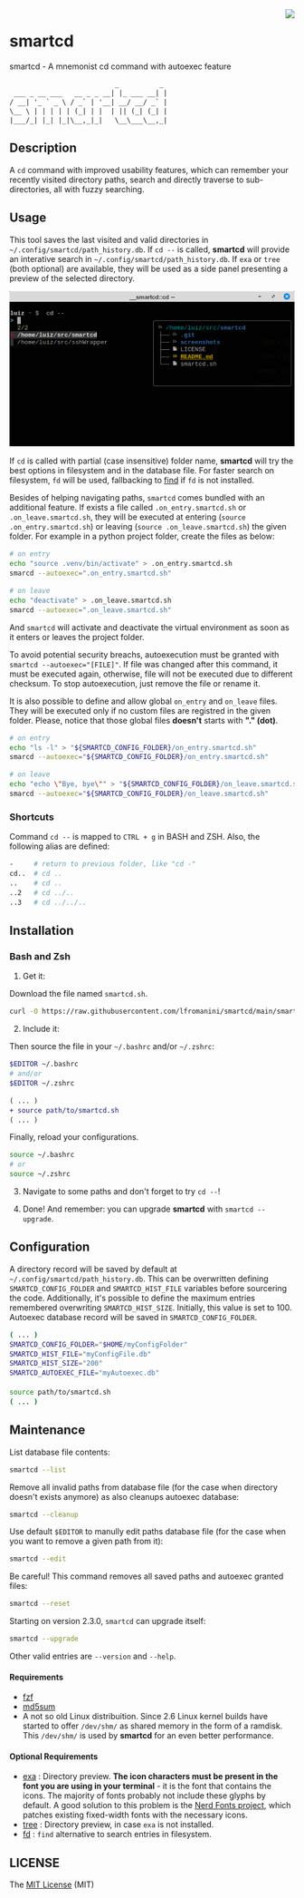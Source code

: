 <img align="right" src="https://cdn.rawgit.com/sindresorhus/awesome/d7305f38d29fed78fa85652e3a63e154dd8e8829/media/badge.svg">

# smartcd
smartcd - A mnemonist cd command with autoexec feature

```
                          _          _
 ___ _ __ ___   __ _ _ __| |_ ___ __| |
/ __| '_ ` _ \ / _` | '__| __/ __/ _` |
\__ \ | | | | | (_| | |  | || (_| (_| |
|___/_| |_| |_|\__,_|_|   \__\___\__,_|

```

## Description

A `cd` command with improved usability features, which can remember your recently visited directory paths, search and directly traverse to sub-directories, all with fuzzy searching.

## Usage

This tool saves the last visited and valid directories in `~/.config/smartcd/path_history.db`. If `cd --` is called, **smartcd** will provide an interative search in `~/.config/smartcd/path_history.db`. If `exa` or `tree` (both optional) are available, they will be used as a side panel presenting a preview of the selected directory.

![cd --](https://github.com/lfromanini/smartcd/blob/main/screenshots/cd--.png?raw=true)

If `cd` is called with partial (case insensitive) folder name, **smartcd** will try the best options in filesystem and in the database file. For faster search on filesystem, `fd` will be used, fallbacking to [find](https://linux.die.net/man/1/find) if `fd` is not installed.

Besides of helping navigating paths, `smartcd` comes bundled with an additional feature. If exists a file called `.on_entry.smartcd.sh` or `.on_leave.smartcd.sh`, they will be executed at entering (`source .on_entry.smartcd.sh`) or leaving (`source .on_leave.smartcd.sh`) the given folder. For example in a python project folder, create the files as below:

```bash
# on entry
echo "source .venv/bin/activate" > .on_entry.smartcd.sh
smarcd --autoexec=".on_entry.smartcd.sh"
```

```bash
# on leave
echo "deactivate" > .on_leave.smartcd.sh
smarcd --autoexec=".on_leave.smartcd.sh"
```

And `smartcd` will activate and deactivate the virtual environment as soon as it enters or leaves the project folder.

To avoid potential security breachs, autoexecution must be granted with `smartcd --autoexec="[FILE]"`. If file was changed after this command, it must be executed again, otherwise, file will not be executed due to different checksum. To stop autoexecution, just remove the file or rename it.

It is also possible to define and allow global `on_entry` and `on_leave` files. They will be executed only if no custom files are registred in the given folder. Please, notice that those global files **doesn't** starts with **"." (dot)**.

```bash
# on entry
echo "ls -l" > "${SMARTCD_CONFIG_FOLDER}/on_entry.smartcd.sh"
smarcd --autoexec="${SMARTCD_CONFIG_FOLDER}/on_entry.smartcd.sh"
```

```bash
# on leave
echo "echo \"Bye, bye\"" > "${SMARTCD_CONFIG_FOLDER}/on_leave.smartcd.sh"
smarcd --autoexec="${SMARTCD_CONFIG_FOLDER}/on_leave.smartcd.sh"
```

### Shortcuts

Command `cd --` is mapped to `CTRL + g` in BASH and ZSH. Also, the following alias are defined:

```bash
-     # return to previous folder, like "cd -"
cd..  # cd ..
..    # cd ..
..2   # cd ../..
..3   # cd ../../..
```

## Installation

### Bash and Zsh

1. Get it:

Download the file named `smartcd.sh`.

```bash
curl -O https://raw.githubusercontent.com/lfromanini/smartcd/main/smartcd.sh
```

2. Include it:

Then source the file in your `~/.bashrc` and/or `~/.zshrc`:

```bash
$EDITOR ~/.bashrc
# and/or
$EDITOR ~/.zshrc
```

```diff
( ... )
+ source path/to/smartcd.sh
( ... )
```

Finally, reload your configurations.

```bash
source ~/.bashrc
# or
source ~/.zshrc
```

3. Navigate to some paths and don't forget to try `cd --`!

4. Done! And remember: you can upgrade **smartcd** with `smartcd --upgrade`.

## Configuration

A directory record will be saved by default at `~/.config/smartcd/path_history.db`. This can be overwritten defining `SMARTCD_CONFIG_FOLDER` and `SMARTCD_HIST_FILE` variables before sourcering the code.
Additionally, it's possible to define the maximum entries remembered overwriting `SMARTCD_HIST_SIZE`. Initially, this value is set to 100.
Autoexec database record will be saved in `SMARTCD_CONFIG_FOLDER`.

```bash
( ... )
SMARTCD_CONFIG_FOLDER="$HOME/myConfigFolder"
SMARTCD_HIST_FILE="myConfigFile.db"
SMARTCD_HIST_SIZE="200"
SMARTCD_AUTOEXEC_FILE="myAutoexec.db"

source path/to/smartcd.sh
( ... )
```

## Maintenance

List database file contents:

```bash
smartcd --list
```

Remove all invalid paths from database file (for the case when directory doesn't exists anymore) as also cleanups autoexec database:

```bash
smartcd --cleanup
```

Use default `$EDITOR` to manully edit paths database file (for the case when you want to remove a given path from it):

```bash
smartcd --edit
```

Be careful! This command removes all saved paths and autoexec granted files:

```bash
smartcd --reset
```

Starting on version 2.3.0, `smartcd` can upgrade itself:

```bash
smartcd --upgrade
```

Other valid entries are `--version` and `--help`.

#### Requirements

* [fzf](https://github.com/junegunn/fzf)
* [md5sum](https://linux.die.net/man/1/md5sum)
* A not so old Linux distribuition. Since 2.6 Linux kernel builds have started to offer `/dev/shm/` as shared memory in the form of a ramdisk. This `/dev/shm/` is used by **smartcd** for an even better performance.

#### Optional Requirements

* [exa](https://the.exa.website/) : Directory preview. **The icon characters must be present in the font you are using in your terminal** - it is the font that contains the icons. The majority of fonts probably not include these glyphs by default. A good solution to this problem is the [Nerd Fonts project](https://www.nerdfonts.com), which patches existing fixed-width fonts with the necessary icons.
* [tree](https://linux.die.net/man/1/tree) : Directory preview, in case `exa` is not installed.
* [fd](https://github.com/sharkdp/fd) : `find` alternative to search entries in filesystem.

## LICENSE

The [MIT License](https://github.com/lfromanini/smartcd/blob/main/LICENSE) (MIT)
